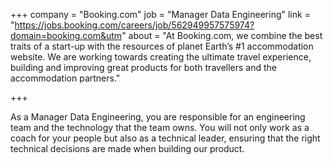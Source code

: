 +++
company = "Booking.com"
job = "Manager Data Engineering"
link = "https://jobs.booking.com/careers/job/562949957575974?domain=booking.com&utm"
about = "At Booking.com, we combine the best traits of a start-up with the resources of planet Earth’s #1 accommodation website. We are working towards creating the ultimate travel experience, building and improving great products for both travellers and the accommodation partners."

+++

As a Manager Data Engineering, you are responsible for an engineering team and the technology that the team owns. You will not only work as a coach for your people but also as a technical leader, ensuring that the right technical decisions are made when building our product.
